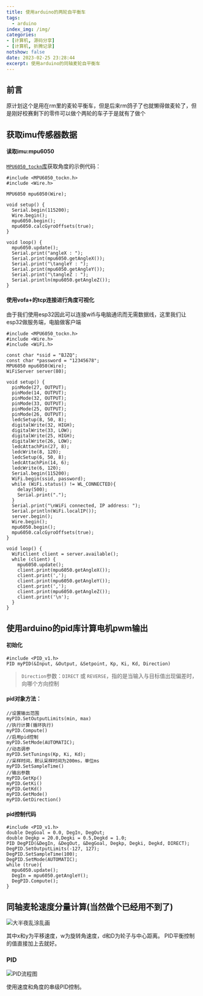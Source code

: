 ```yaml
---
title: 使用arduino的两轮自平衡车
tags:
  - arduino
index_img: /img/
categories:
- [计算机, 源码分享]
- [计算机, 折腾记录]
notshow: false
date: 2023-02-25 23:28:44
excerpt: 使用arduino的同轴麦轮自平衡车
---
```

## 前言
原计划这个是用在rm里的麦轮平衡车，但是后来rm鸽子了也就懒得做麦轮了，但是刚好校赛剩下的零件可以做个两轮的车子于是就有了做个
## 获取imu传感器数据
#### 读取imu:mpu6050
[`MPU6050_tockn`库](https://github.com/tockn/MPU6050_tockn)获取角度的示例代码：
```
#include <MPU6050_tockn.h>
#include <Wire.h>

MPU6050 mpu6050(Wire);

void setup() {
  Serial.begin(115200);
  Wire.begin();
  mpu6050.begin();
  mpu6050.calcGyroOffsets(true);
}

void loop() {
  mpu6050.update();
  Serial.print("angleX : ");
  Serial.print(mpu6050.getAngleX());
  Serial.print("\tangleY : ");
  Serial.print(mpu6050.getAngleY());
  Serial.print("\tangleZ : ");
  Serial.println(mpu6050.getAngleZ());
}

```
#### 使用vofa+的tcp连接进行角度可视化
由于我们使用esp32因此可以连接wifi与电脑通讯而无需数据线，这里我们让esp32做服务端，电脑做客户端
```
#include <MPU6050_tockn.h>
#include <Wire.h>
#include <WiFi.h>

const char *ssid = "BJZQ";
const char *password = "12345678";
MPU6050 mpu6050(Wire);
WiFiServer server(80);

void setup() {
  pinMode(27, OUTPUT);
  pinMode(14, OUTPUT);
  pinMode(32, OUTPUT);
  pinMode(33, OUTPUT);
  pinMode(25, OUTPUT);
  pinMode(26, OUTPUT);
  ledcSetup(8, 50, 8);
  digitalWrite(32, HIGH);
  digitalWrite(33, LOW);
  digitalWrite(25, HIGH);
  digitalWrite(26, LOW);
  ledcAttachPin(27, 8);
  ledcWrite(8, 120);
  ledcSetup(6, 50, 8);
  ledcAttachPin(14, 6);
  ledcWrite(6, 120);
  Serial.begin(115200);
  WiFi.begin(ssid, password);
  while (WiFi.status() != WL_CONNECTED){
    delay(500);
    Serial.print(".");
  }
  Serial.print("\nWiFi connected, IP address: ");
  Serial.println(WiFi.localIP());
  server.begin();
  Wire.begin();
  mpu6050.begin();
  mpu6050.calcGyroOffsets(true);
}

void loop() {
  WiFiClient client = server.available();
  while (client) {
    mpu6050.update();
    client.print(mpu6050.getAngleX());
    client.print(',');
    client.print(mpu6050.getAngleY());
    client.print(',');
    client.print(mpu6050.getAngleZ());
    client.print('\n');
  }
}

```
## 使用arduino的pid库计算电机pwm输出
#### 初始化
```
#include <PID_v1.h>
PID myPID(&Input, &Output, &Setpoint, Kp, Ki, Kd, Direction)
```

> `Direction`参数：`DIRECT` 或 `REVERSE`，指的是当输入与目标值出现偏差时，向哪个方向控制

#### pid对象方法：
```
//设置输出范围
myPID.SetOutputLimits(min, max)
//执行计算(循环执行)
myPID.Compute()
//启用pid控制
myPID.SetMode(AUTOMATIC);
//动态调参
myPID.SetTunings(Kp, Ki, Kd);
//采样时间，默认采样时间为200ms，单位ms
myPID.SetSampleTime()
//输出参数
myPID.GetKp()
myPID.GetKi()
myPID.GetKd()
myPID.GetMode()
myPID.GetDirection()
```
#### pid控制代码
```
#include <PID_v1.h>
double DegGoal = 0.0, DegIn, DegOut;
double Degkp = 20.0,Degki = 0.5,Degkd = 1.0;
PID DegPID(&DegIn, &DegOut, &DegGoal, Degkp, Degki, Degkd, DIRECT);
DegPID.SetOutputLimits(-127, 127);
DegPID.SetSampleTime(100);
DegPID.SetMode(AUTOMATIC);
while (true){
  mpu6050.update();
  DegIn = mpu6050.getAngleY();
  DegPID.Compute();
}
```
## 同轴麦轮速度分量计算(当然做个已经用不到了)

![大半夜乱涂乱画](photo_2023-02-26_06-19-33.jpg)

其中x和y为平移速度，w为旋转角速度，d和D为轮子与中心距离。
PID平衡控制的值直接加上去就好。

### PID
![PID流程图](7528d75d2ff7922206c42b53b15c26e.png)

使用速度和角度的串级PID控制。